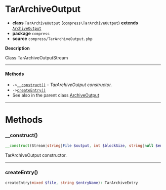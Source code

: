 # TarArchiveOutput

- **class** `TarArchiveOutput` (`compress\TarArchiveOutput`) **extends** [`ArchiveOutput`](https://github.com/jphp-compiler/jphp/blob/master/exts/jphp-compress-ext/api-docs/classes/compress/ArchiveOutput.md)
- **package** `compress`
- **source** `compress/TarArchiveOutput.php`

**Description**

Class TarArchiveOutputStream

---

#### Methods

- `->`[`__construct()`](#method-__construct) - _TarArchiveOutput constructor._
- `->`[`createEntry()`](#method-createentry)
- See also in the parent class [ArchiveOutput](https://github.com/jphp-compiler/jphp/blob/master/exts/jphp-compress-ext/api-docs/classes/compress/ArchiveOutput.md)

---
# Methods

<a name="method-__construct"></a>

### __construct()
```php
__construct(Stream|string|File $output, int $blockSize, string|null $encoding): void
```
TarArchiveOutput constructor.

---

<a name="method-createentry"></a>

### createEntry()
```php
createEntry(mixed $file, string $entryName): TarArchiveEntry
```